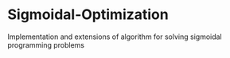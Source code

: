 # Sigmoidal-Optimization
Implementation and extensions of algorithm for solving sigmoidal programming problems
